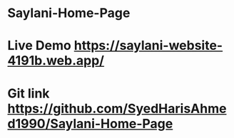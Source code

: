 # Saylani-Home-Page
# Live Demo https://saylani-website-4191b.web.app/
# Git link https://github.com/SyedHarisAhmed1990/Saylani-Home-Page
